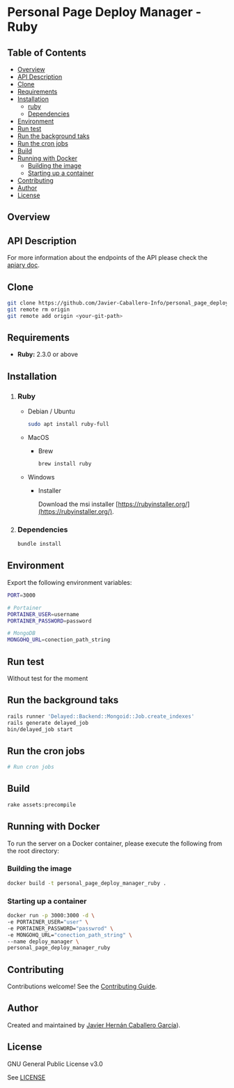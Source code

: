 # Personal Page Deploy Manager - Ruby

> 

## Table of Contents

-   [Overview](https://github.com/Javier-Caballero-Info/personal_page_deploy_manager_ruby/tree/master/README.md#overview)
-   [API Description](https://github.com/Javier-Caballero-Info/personal_page_deploy_manager_ruby/tree/master/README.md#api-description)
-   [Clone](https://github.com/Javier-Caballero-Info/personal_page_deploy_manager_ruby/tree/master/README.md#clone)
- [Requirements](https://github.com/Javier-Caballero-Info/personal_page_deploy_manager_ruby/tree/master#requirements)
- [Installation](https://github.com/Javier-Caballero-Info/personal_page_deploy_manager_ruby/tree/master#installation)
	- [ruby](https://github.com/Javier-Caballero-Info/personal_page_deploy_manager_ruby/tree/master#ruby)
	- [Dependencies](https://github.com/Javier-Caballero-Info/personal_page_deploy_manager_ruby/tree/master#dependencies)
- [Environment](https://github.com/Javier-Caballero-Info/personal_page_deploy_manager_ruby/tree/master#environment)
- [Run test](https://github.com/Javier-Caballero-Info/personal_page_deploy_manager_ruby/tree/master#run-test)
- [Run the background taks](https://github.com/Javier-Caballero-Info/personal_page_deploy_manager_ruby/tree/master#run-the-background-taks)
- [Run the cron jobs](https://github.com/Javier-Caballero-Info/personal_page_deploy_manager_ruby/tree/master#run-the-cron-jobs)
- [Build](https://github.com/Javier-Caballero-Info/personal_page_deploy_manager_ruby/tree/master#build)
- [Running with Docker](https://github.com/Javier-Caballero-Info/personal_page_deploy_manager_ruby/tree/master#running-with-docker)
	- [Building the image](https://github.com/Javier-Caballero-Info/personal_page_deploy_manager_ruby/tree/master#building-the-image)
	- [Starting up a container](https://github.com/Javier-Caballero-Info/personal_page_deploy_manager_ruby/tree/master#starting-up-a-container)
- [Contributing](https://github.com/Javier-Caballero-Info/personal_page_deploy_manager_ruby/tree/master#contributing)
- [Author](https://github.com/Javier-Caballero-Info/personal_page_deploy_manager_ruby/tree/master#author)
- [License](https://github.com/Javier-Caballero-Info/personal_page_deploy_manager_ruby/tree/master#license)

## Overview


## API Description

For more information about the endpoints of the API please check the [apiary doc](https://personalpagedeploymanagerruby.docs.apiary.io).

## Clone

```bash
git clone https://github.com/Javier-Caballero-Info/personal_page_deploy_manager_ruby.git
git remote rm origin
git remote add origin <your-git-path>
```

## Requirements

* **Ruby:** 2.3.0 or above

## Installation

1. ### Ruby

    - Debian / Ubuntu

        ```Bash
        sudo apt install ruby-full
        ```
        
    - MacOS
    
        - Brew
            ```bash
            brew install ruby
            ```

    - Windows

        - Installer

            Download the msi installer [https://rubyinstaller.org/](https://rubyinstaller.org/).


2. ### Dependencies

    ```Bash
    bundle install
    ```

## Environment

Export the following environment variables:

```bash
PORT=3000

# Portainer
PORTAINER_USER=username
PORTAINER_PASSWORD=password

# MongoDB
MONGOHQ_URL=conection_path_string
```

## Run test

Without test for the moment


## Run the background taks

```bash
rails runner 'Delayed::Backend::Mongoid::Job.create_indexes'
rails generate delayed_job
bin/delayed_job start
```

## Run the cron jobs

```bash
# Run cron jobs
```

## Build


```bash
rake assets:precompile
```

## Running with Docker

To run the server on a Docker container, please execute the following from the root directory:

### Building the image


```bash
docker build -t personal_page_deploy_manager_ruby .
```
 
### Starting up a container

```bash
docker run -p 3000:3000 -d \
-e PORTAINER_USER="user" \
-e PORTAINER_PASSWORD="passwrod" \
-e MONGOHQ_URL="conection_path_string" \
--name deploy_manager \
personal_page_deploy_manager_ruby
```


## Contributing

Contributions welcome! See the  [Contributing Guide](https://github.com/Javier-Caballero-Info/personal_page_deploy_manager_ruby/blob/master/CONTRIBUTING.md).

## Author

Created and maintained by [Javier Hernán Caballero García](https://javiercaballero.info)).

## License

GNU General Public License v3.0

See  [LICENSE](https://github.com/Javier-Caballero-Info/personal_page_deploy_manager_ruby/blob/master/LICENSE)
